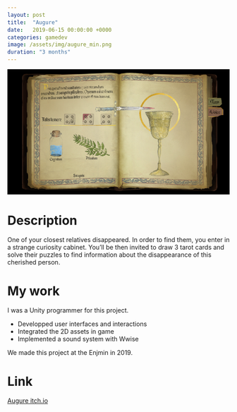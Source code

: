 ```yaml
---
layout: post
title:  "Augure"
date:   2019-06-15 00:00:00 +0000
categories: gamedev
image: /assets/img/augure_min.png
duration: "3 months"
---
```

![Augure screenshot][augure]

# Description

One of your closest relatives disappeared. In order to find them, you enter in a strange curiosity cabinet. You’ll be then invited to draw 3 tarot cards and solve their puzzles to find information about the disappearance of this cherished person.


# My work

I was a Unity programmer for this project.


* Developped user interfaces and interactions
* Integrated the 2D assets in game 
* Implemented a sound system with Wwise


We made this project at the Enjmin in 2019.

# Link

[Augure itch.io](https://augureteam.itch.io/augure)

[augure]: /assets/img/augure.png "Augure screenshot"


